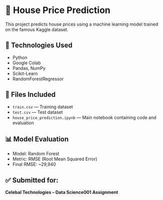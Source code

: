 # 🏡 House Price Prediction

This project predicts house prices using a machine learning model trained on the famous Kaggle dataset.

## 🔧 Technologies Used
- Python
- Google Colab
- Pandas, NumPy
- Scikit-Learn
- RandomForestRegressor

## 📁 Files Included
- `train.csv` — Training dataset
- `test.csv` — Test dataset
- `house_price_prediction.ipynb` — Main notebook containing code and evaluation

## 📊 Model Evaluation
- Model: Random Forest
- Metric: RMSE (Root Mean Squared Error)
- Final RMSE: ~29,940

## ✅ Submitted for:
**Celebal Technologies – Data Science001 Assignment**

